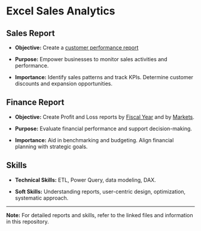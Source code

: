 # Excel Sales Analytics

## Sales Report

- **Objective:** Create a [customer performance report](https://github.com/jainil20/Excel-Sales-Analytics/blob/main/Customer%20Sales%20Performance.pdf) 
- **Purpose:** Empower businesses to monitor sales activities and performance.

- **Importance:** Identify sales patterns and track KPIs. Determine customer discounts and expansion opportunities.

## Finance Report

- **Objective:** Create Profit and Loss reports by [Fiscal Year](https://github.com/jainil20/Excel-Sales-Analytics/blob/main/Finance%20Metrics%20Report%20by%20Fiscal%20Year.pdf) and by [Markets](https://github.com/jainil20/Excel-Sales-Analytics/blob/main/Finance%20Metrics.pdf).

- **Purpose:** Evaluate financial performance and support decision-making.

- **Importance:** Aid in benchmarking and budgeting. Align financial planning with strategic goals.

## Skills

- **Technical Skills:** ETL, Power Query, data modeling, DAX.

- **Soft Skills:** Understanding reports, user-centric design, optimization, systematic approach.

---

**Note:** For detailed reports and skills, refer to the linked files and information in this repository.

